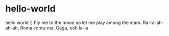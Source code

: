 # hello-world
hello world :)
Fly me to the moon so let me play among the stars.
Ra-ra-ah-ah-ah, Roma-roma-ma, Gaga, ooh la-la
